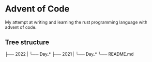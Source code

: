 # Advent of Code
My attempt at writing and learning the rust programming language with advent of code. 


## Tree structure
├── 2022
|   └── Day_* 
├── 2021
|   └── Day_* 
└── README.md
